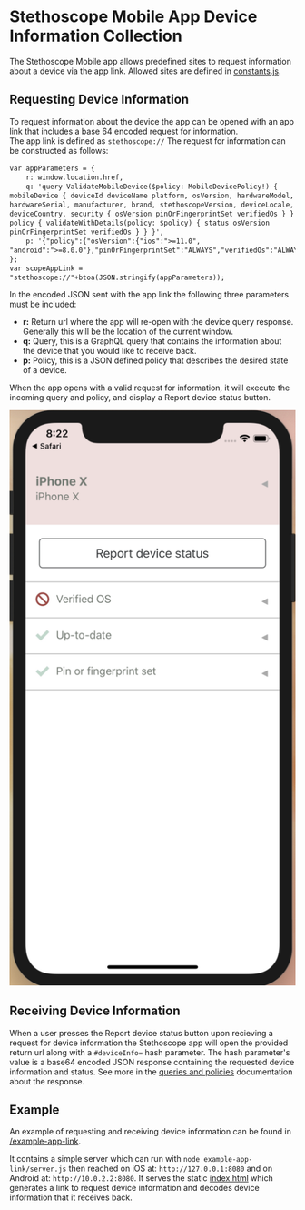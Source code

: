 # Stethoscope Mobile App Device Information Collection

The Stethoscope Mobile app allows predefined sites to request information about a device via the app link. 
Allowed sites are defined in [constants.js](constants.js#L1-L5). 

Requesting Device Information
-----------------------------
To request information about the device the app can be opened with an app link that includes a base 64 encoded request for information.  
The app link is defined as `stethoscope://`
The request for information can be constructed as follows: 
```
var appParameters = {
    r: window.location.href, 
    q: 'query ValidateMobileDevice($policy: MobileDevicePolicy!) { mobileDevice { deviceId deviceName platform, osVersion, hardwareModel, hardwareSerial, manufacturer, brand, stethoscopeVersion, deviceLocale, deviceCountry, security { osVersion pinOrFingerprintSet verifiedOs } } policy { validateWithDetails(policy: $policy) { status osVersion pinOrFingerprintSet verifiedOs } } }', 
    p: '{"policy":{"osVersion":{"ios":">=11.0", "android":">=8.0.0"},"pinOrFingerprintSet":"ALWAYS","verifiedOs":"ALWAYS"}}'
};
var scopeAppLink = "stethoscope://"+btoa(JSON.stringify(appParameters));
```

In the encoded JSON sent with the app link the following three parameters must be included: 
* **r:** Return url where the app will re-open with the device query response. Generally this will be the location of the current window. 
* **q:** Query, this is a GraphQL query that contains the information about the device that you would like to receive back. 
* **p:** Policy, this is a JSON defined policy that describes the desired state of a device.

When the app opens with a valid request for information, it will execute the incoming query and policy, and display a Report device status button. 

<center>
<img src="./report-status-screenshot.png" alt="Stethoscope Mobile App screenshot" width="600">
</center>

Receiving Device Information
----------------------------
When a user presses the Report device status button upon recieving a request for device information the Stethoscope app will open the provided return url along with a `#deviceInfo=` hash parameter. The hash parameter's value is a base64 encoded JSON response containing the requested device information and status. See more in the [queries and policies](./QUERIES_AND_POLICIES.md) documentation about the response.

Example
-------
An example of requesting and receiving device information can be found in [/example-app-link](../example-app-link/).

It contains a simple server which can run with `node example-app-link/server.js` then reached on iOS at: `http://127.0.0.1:8080` and on Android at: `http://10.0.2.2:8080`. It serves the static [index.html](../example-app-link/index.html) which generates a link to request device information and decodes device information that it receives back. 